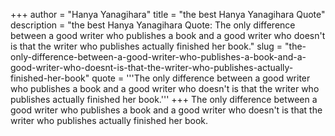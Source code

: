 +++
author = "Hanya Yanagihara"
title = "the best Hanya Yanagihara Quote"
description = "the best Hanya Yanagihara Quote: The only difference between a good writer who publishes a book and a good writer who doesn't is that the writer who publishes actually finished her book."
slug = "the-only-difference-between-a-good-writer-who-publishes-a-book-and-a-good-writer-who-doesnt-is-that-the-writer-who-publishes-actually-finished-her-book"
quote = '''The only difference between a good writer who publishes a book and a good writer who doesn't is that the writer who publishes actually finished her book.'''
+++
The only difference between a good writer who publishes a book and a good writer who doesn't is that the writer who publishes actually finished her book.
